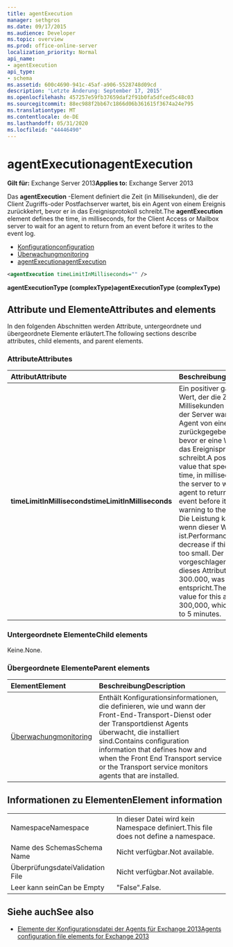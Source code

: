 ```yaml
---
title: agentExecution
manager: sethgros
ms.date: 09/17/2015
ms.audience: Developer
ms.topic: overview
ms.prod: office-online-server
localization_priority: Normal
api_name:
- agentExecution
api_type:
- schema
ms.assetid: 600c4690-941c-45af-a906-5528748d09cd
description: 'Letzte Änderung: September 17, 2015'
ms.openlocfilehash: 457257e59fb37659daf2f91b0fa5dfced5c48c03
ms.sourcegitcommit: 88ec988f2bb67c1866d06b361615f3674a24e795
ms.translationtype: MT
ms.contentlocale: de-DE
ms.lasthandoff: 05/31/2020
ms.locfileid: "44446490"
---
```

# <a name="agentexecution"></a><span data-ttu-id="b22dc-103">agentExecution</span><span class="sxs-lookup"><span data-stu-id="b22dc-103">agentExecution</span></span>
  
<span data-ttu-id="b22dc-104">**Gilt für:** Exchange Server 2013</span><span class="sxs-lookup"><span data-stu-id="b22dc-104">**Applies to:** Exchange Server 2013</span></span> 
  
<span data-ttu-id="b22dc-105">Das **agentExecution** -Element definiert die Zeit (in Millisekunden), die der Client Zugriffs-oder Postfachserver wartet, bis ein Agent von einem Ereignis zurückkehrt, bevor er in das Ereignisprotokoll schreibt.</span><span class="sxs-lookup"><span data-stu-id="b22dc-105">The **agentExecution** element defines the time, in milliseconds, for the Client Access or Mailbox server to wait for an agent to return from an event before it writes to the event log.</span></span> 
  
- [<span data-ttu-id="b22dc-106">Konfiguration</span><span class="sxs-lookup"><span data-stu-id="b22dc-106">configuration</span></span>](configuration.md)  
- [<span data-ttu-id="b22dc-107">Überwachung</span><span class="sxs-lookup"><span data-stu-id="b22dc-107">monitoring</span></span>](monitoring.md)
- [<span data-ttu-id="b22dc-108">agentExecution</span><span class="sxs-lookup"><span data-stu-id="b22dc-108">agentExecution</span></span>](agentexecution.md)
  
```XML
<agentExecution timeLimitInMilliseconds="" />
```

<span data-ttu-id="b22dc-109">**agentExecutionType (complexType)**</span><span class="sxs-lookup"><span data-stu-id="b22dc-109">**agentExecutionType (complexType)**</span></span>

## <a name="attributes-and-elements"></a><span data-ttu-id="b22dc-110">Attribute und Elemente</span><span class="sxs-lookup"><span data-stu-id="b22dc-110">Attributes and elements</span></span>

<span data-ttu-id="b22dc-111">In den folgenden Abschnitten werden Attribute, untergeordnete und übergeordnete Elemente erläutert.</span><span class="sxs-lookup"><span data-stu-id="b22dc-111">The following sections describe attributes, child elements, and parent elements.</span></span>
  
### <a name="attributes"></a><span data-ttu-id="b22dc-112">Attribute</span><span class="sxs-lookup"><span data-stu-id="b22dc-112">Attributes</span></span>

|<span data-ttu-id="b22dc-113">**Attribut**</span><span class="sxs-lookup"><span data-stu-id="b22dc-113">**Attribute**</span></span>|<span data-ttu-id="b22dc-114">**Beschreibung**</span><span class="sxs-lookup"><span data-stu-id="b22dc-114">**Description**</span></span>|
|:-----|:-----|
|<span data-ttu-id="b22dc-115">**timeLimitInMilliseconds**</span><span class="sxs-lookup"><span data-stu-id="b22dc-115">**timeLimitInMilliseconds**</span></span> <br/> |<span data-ttu-id="b22dc-116">Ein positiver ganzzahliger Wert, der die Zeit in Millisekunden angibt, die der Server wartet, bis ein Agent von einem Ereignis zurückgegeben wird, bevor er eine Warnung in das Ereignisprotokoll schreibt.</span><span class="sxs-lookup"><span data-stu-id="b22dc-116">A positive integer value that specifies the time, in milliseconds, for the server to wait for an agent to return from an event before it writes a warning to the event log.</span></span> <span data-ttu-id="b22dc-117">Die Leistung kann sinken, wenn dieser Wert zu klein ist.</span><span class="sxs-lookup"><span data-stu-id="b22dc-117">Performance can decrease if this value is too small.</span></span> <span data-ttu-id="b22dc-118">Der vorgeschlagene Wert für dieses Attribut ist 300.000, was 5 Minuten entspricht.</span><span class="sxs-lookup"><span data-stu-id="b22dc-118">The suggested value for this attribute is 300,000, which equates to 5 minutes.</span></span>  <br/> |
   
### <a name="child-elements"></a><span data-ttu-id="b22dc-119">Untergeordnete Elemente</span><span class="sxs-lookup"><span data-stu-id="b22dc-119">Child elements</span></span>

<span data-ttu-id="b22dc-120">Keine.</span><span class="sxs-lookup"><span data-stu-id="b22dc-120">None.</span></span>
  
### <a name="parent-elements"></a><span data-ttu-id="b22dc-121">Übergeordnete Elemente</span><span class="sxs-lookup"><span data-stu-id="b22dc-121">Parent elements</span></span>

|<span data-ttu-id="b22dc-122">**Element**</span><span class="sxs-lookup"><span data-stu-id="b22dc-122">**Element**</span></span>|<span data-ttu-id="b22dc-123">**Beschreibung**</span><span class="sxs-lookup"><span data-stu-id="b22dc-123">**Description**</span></span>|
|:-----|:-----|
|[<span data-ttu-id="b22dc-124">Überwachung</span><span class="sxs-lookup"><span data-stu-id="b22dc-124">monitoring</span></span>](monitoring.md) <br/> |<span data-ttu-id="b22dc-125">Enthält Konfigurationsinformationen, die definieren, wie und wann der Front-End-Transport-Dienst oder der Transportdienst Agents überwacht, die installiert sind.</span><span class="sxs-lookup"><span data-stu-id="b22dc-125">Contains configuration information that defines how and when the Front End Transport service or the Transport service monitors agents that are installed.</span></span>  <br/> |
   
## <a name="element-information"></a><span data-ttu-id="b22dc-126">Informationen zu Elementen</span><span class="sxs-lookup"><span data-stu-id="b22dc-126">Element information</span></span>

|||
|:-----|:-----|
|<span data-ttu-id="b22dc-127">Namespace</span><span class="sxs-lookup"><span data-stu-id="b22dc-127">Namespace</span></span>  <br/> |<span data-ttu-id="b22dc-128">In dieser Datei wird kein Namespace definiert.</span><span class="sxs-lookup"><span data-stu-id="b22dc-128">This file does not define a namespace.</span></span>  <br/> |
|<span data-ttu-id="b22dc-129">Name des Schemas</span><span class="sxs-lookup"><span data-stu-id="b22dc-129">Schema Name</span></span>  <br/> |<span data-ttu-id="b22dc-130">Nicht verfügbar.</span><span class="sxs-lookup"><span data-stu-id="b22dc-130">Not available.</span></span>  <br/> |
|<span data-ttu-id="b22dc-131">Überprüfungsdatei</span><span class="sxs-lookup"><span data-stu-id="b22dc-131">Validation File</span></span>  <br/> |<span data-ttu-id="b22dc-132">Nicht verfügbar.</span><span class="sxs-lookup"><span data-stu-id="b22dc-132">Not available.</span></span>  <br/> |
|<span data-ttu-id="b22dc-133">Leer kann sein</span><span class="sxs-lookup"><span data-stu-id="b22dc-133">Can be Empty</span></span>  <br/> |<span data-ttu-id="b22dc-134">"False".</span><span class="sxs-lookup"><span data-stu-id="b22dc-134">False.</span></span>  <br/> |
   
## <a name="see-also"></a><span data-ttu-id="b22dc-135">Siehe auch</span><span class="sxs-lookup"><span data-stu-id="b22dc-135">See also</span></span>

- [<span data-ttu-id="b22dc-136">Elemente der Konfigurationsdatei der Agents für Exchange 2013</span><span class="sxs-lookup"><span data-stu-id="b22dc-136">Agents configuration file elements for Exchange 2013</span></span>](agents-configuration-file-elements-for-exchange-2013.md)


